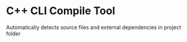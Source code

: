 # C++ CLI Compile Tool

Automatically detects source files and external dependencies in project folder
